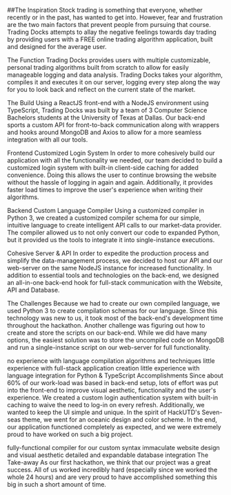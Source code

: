 ##The Inspiration
Stock trading is something that everyone, whether recently or in the past, has wanted to get into. However, fear and frustration are the two main factors that prevent people from pursuing that course. Trading Docks attempts to allay the negative feelings towards day trading by providing users with a FREE online trading algorithm application, built and designed for the average user.

The Function
Trading Docks provides users with multiple customizable, personal trading algorithms built from scratch to allow for easily manageable logging and data analysis. Trading Docks takes your algorithm, compiles it and executes it on our server, logging every step along the way for you to look back and reflect on the current state of the market.

The Build
Using a ReactJS front-end with a NodeJS environment using TypeScript, Trading Docks was built by a team of 3 Computer Science Bachelors students at the University of Texas at Dallas. Our back-end sports a custom API for front-to-back communication along with wrappers and hooks around MongoDB and Axios to allow for a more seamless integration with all our tools.

Frontend
Customized Login System
In order to more cohesively build our application with all the functionality we needed, our team decided to build a customized login system with built-in client-side caching for added convenience. Doing this allows the user to continue browsing the website without the hassle of logging in again and again. Additionally, it provides faster load times to improve the user's experience when writing their algorithms.

Backend
Custom Language Compiler
Using a customized compiler in Python 3, we created a customized compiler schema for our simple, intuitive language to create intelligent API calls to our market-data provider. The compiler allowed us to not only convert our code to expanded Python, but it provided us the tools to integrate it into single-instance executions.

Cohesive Server & API
In order to expedite the production process and simplify the data-management process, we decided to host our API and our web-server on the same NodeJS instance for increased functionality. In addition to essential tools and technologies on the back-end, we designed an all-in-one back-end hook for full-stack communication with the Website, API and Database.

The Challenges
Because we had to create our own compiled language, we used Python 3 to create compilation schemas for our language. Since this technology was new to us, it took most of the back-end's development time throughout the hackathon. Another challenge was figuring out how to create and store the scripts on our back-end. While we did have many options, the easiest solution was to store the uncompiled code on MongoDB and run a single-instance script on our web-server for full functionality.

no experience with language compilation algorithms and techniques
little experience with full-stack application creation
little experience with language integration for Python & TypeScript
Accomplishments
Since about 60% of our work-load was based in back-end setup, lots of effort was put into the front-end to improve visual aesthetic, functionality and the user's experience. We created a custom login authentication system with built-in caching to waive the need to log-in on every refresh. Additionally, we wanted to keep the UI simple and unique. In the spirit of HackUTD's Seven-seas theme, we went for an oceanic design and color scheme. In the end, our application functioned completely as expected, and we were extremely proud to have worked on such a big project.

fully-functional compiler for our custom syntax
immaculate website design and visual aesthetic
detailed and expandable database integration
The Take-away
As our first hackathon, we think that our project was a great success. All of us worked incredibly hard (especially since we worked the whole 24 hours) and are very proud to have accomplished something this big in such a short amount of time.

